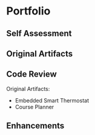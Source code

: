 # Portfolio
## Self Assessment
## Original Artifacts
## Code Review
Original Artifacts:

* Embedded Smart Thermostat
* Course Planner
## Enhancements

